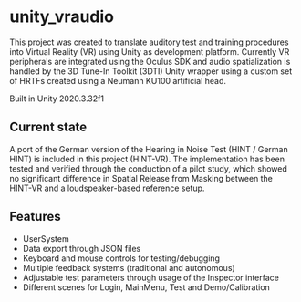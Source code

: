 # unity_vraudio

This project was created to translate auditory test and training procedures into Virtual Reality (VR) using Unity as development platform. Currently VR peripherals are integrated using the Oculus SDK and audio spatialization is handled by the 3D Tune-In Toolkit (3DTI)
Unity wrapper using a custom set of HRTFs created using a Neumann KU100 artificial head.


Built in Unity 2020.3.32f1


## Current state
A port of the German version of the Hearing in Noise Test (HINT / German HINT) is included in this project (HINT-VR). The implementation has been tested and verified through the conduction of a pilot study, which showed no significant difference in Spatial Release from Masking between
the HINT-VR and a loudspeaker-based reference setup.

##  Features

- UserSystem
- Data export through JSON files
- Keyboard and mouse controls for testing/debugging
- Multiple feedback systems (traditional and autonomous)
- Adjustable test parameters through usage of the Inspector interface
- Different scenes for Login, MainMenu, Test and Demo/Calibration


